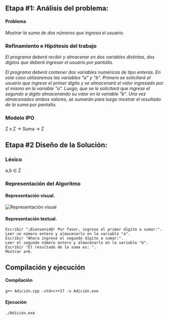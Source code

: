 ## Etapa #1: Análisis del problema:
#### Problema
*Mostrar la suma de dos números que ingresa el usuario.*

### Refinamiento e Hipótesis del trabajo
*El programa deberá recibir y almacenar en dos variables distintas, dos dígitos que deberá ingresar el usuario por pantalla.*

*El programa deberá contener dos variables numéricas de tipo enteras. En este caso utilizaremos las variables "a" y "b".*
*Primero se solicitará al usuario que ingrese el primer dígito y se almacenará el valor ingresado por el mismo en la variable "a". Luego, que se le solicitará que ingrese el segundo a dígito almacenando su valor en la variable "b". Una vez almacenados ambos valores, se sumarán para luego mostrar el resultado de la suma por pantalla.*

### Modelo IPO
Z x Z → Suma → Z

## Etapa #2 Diseño de la Solución:
### Léxico
a,b ∈ Z

### Representación del Algoritmo
#### Representación visual.
![Representación visual](https://drive.google.com/file/d/1Fcg6wMWpCh2FMYCiHfCB5PKVZLqvyNg0/view?usp=sharing)

#### Representación textual.
~~~
Escribir "¡Bienvenid@! Por favor, ingrese el primer dígito a sumar:".
Leer un número entero y almacenarlo en la variable "a".
Escribir "Ahora ingrese el segundo dígito a sumar:".
Leer el segundo número entero y almacenarlo en la variable "b".
Escribir "El resultado de la suma es: ".
Mostrar a+b.
~~~

## Compilación y ejecución
#### Compilación
    g++ Adición.cpp -std=c++17 -o Adición.exe

#### Ejecución
    ./Adición.exe